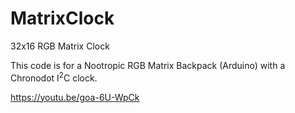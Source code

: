 # MatrixClock
32x16 RGB Matrix Clock

This code is for a Nootropic RGB Matrix Backpack (Arduino) with a Chronodot I<sup>2</sup>C clock.

https://youtu.be/goa-6U-WpCk
